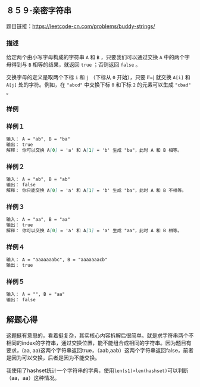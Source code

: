 ## ８５９·亲密字符串

题目链接：https://leetcode-cn.com/problems/buddy-strings/

### 描述

给定两个由小写字母构成的字符串 `A` 和 `B` ，只要我们可以通过交换 `A` 中的两个字母得到与 `B` 相等的结果，就返回 `true` ；否则返回 `false` 。

交换字母的定义是取两个下标 `i` 和 `j` （下标从 `0` 开始），只要 i!=j 就交换 `A[i]` 和 `A[j]` 处的字符。例如，在 `"abcd"` 中交换下标 `0` 和下标 `2` 的元素可以生成 `"cbad"` 。

### 样例

### 样例１

```markdown
输入： A = "ab", B = "ba"
输出： true
解释： 你可以交换 A[0] = 'a' 和 A[1] = 'b' 生成 "ba"，此时 A 和 B 相等。
```
### 样例２

```markdown
输入： A = "ab", B = "ab"
输出： false
解释： 你只能交换 A[0] = 'a' 和 A[1] = 'b' 生成 "ba"，此时 A 和 B 不相等。
```

### 样例３

```markdown
输入： A = "aa", B = "aa"
输出： true
解释： 你可以交换 A[0] = 'a' 和 A[1] = 'a' 生成 "aa"，此时 A 和 B 相等。
```

### 样例４

```markdown
输入： A = "aaaaaaabc", B = "aaaaaaacb"
输出： true
```

### 样例５

```markdown
输入： A = "", B = "aa"
输出： false
```

## 解题心得

这题挺有意思的，看着挺复杂，其实核心内容拆解后很简单。就是求字符串两个不相同的index的字符串，通过交换位置，能不能组合成相同的字符串。因为题目有要求，(aa, aa)这两个字符串返回true，（aab,aab）这两个字符串返回false，前者是因为可以交换，后者是因为不能交换。

我使用了hashset统计一个字符串的字典，使用`len(s1)>len(hashset)`可以判断（aa，aa）这种情况。